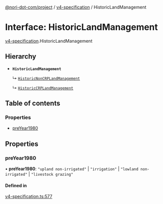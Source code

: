 [@nori-dot-com/project](../README.md) / [v4-specification](../modules/v4_specification.md) / HistoricLandManagement

# Interface: HistoricLandManagement

[v4-specification](../modules/v4_specification.md).HistoricLandManagement

## Hierarchy

- **`HistoricLandManagement`**

  ↳ [`HistoricNonCRPLandManagement`](v4_specification.HistoricNonCRPLandManagement.md)

  ↳ [`HistoricCRPLandManagement`](v4_specification.HistoricCRPLandManagement.md)

## Table of contents

### Properties

- [preYear1980](v4_specification.HistoricLandManagement.md#preyear1980)

## Properties

### preYear1980

• **preYear1980**: ``"upland non-irrigated"`` \| ``"irrigation"`` \| ``"lowland non-irrigated"`` \| ``"livestock grazing"``

#### Defined in

[v4-specification.ts:577](https://github.com/nori-dot-eco/nori-dot-com/blob/efae8bc/packages/project/src/v4-specification.ts#L577)
